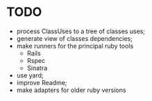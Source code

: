 # TODO

- process ClassUses to a tree of classes uses;
- generate view of classes dependencies;
- make runners for the principal ruby tools
   - Rails
   - Rspec
   - Sinatra
- use yard;
- improve Readme;
- make adapters for older ruby versions
